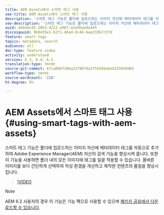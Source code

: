 ```yaml
---
title: AEM Assets에서 스마트 태그 사용
seo-title: AEM Assets에서 스마트 태그 사용
description: '스마트 태그 기능은 폴더에 업로드하는 이미지 자산에 메타데이터 태그를 자동으로 추가하여 Adobe Experience Manager(AEM) 자산의 검색 기능을 향상시켜 줍니다. 또한 이 기능을 사용하면 폴더 내의 모든 이미지에 태그를 일괄 적용할 수 있습니다. 올바른 이미지를 보다 간단하게 선택하여 작성 환경을 개선하고 제작한 컨텐츠의 품질을 향상시킵니다. '
seo-description: '스마트 태그 기능은 폴더에 업로드하는 이미지 자산에 메타데이터 태그를 자동으로 추가하여 Adobe Experience Manager(AEM) 자산의 검색 기능을 향상시켜 줍니다. 또한 이 기능을 사용하면 폴더 내의 모든 이미지에 태그를 일괄 적용할 수 있습니다. 올바른 이미지를 보다 간단하게 선택하여 작성 환경을 개선하고 제작한 컨텐츠의 품질을 향상시킵니다. '
uuid: ebbedcd5-20b3-4221-a96f-a1e9baeda445
discoiquuid: 9b8435e1-6271-46ad-9c46-bae233b7c5fd
feature: smart-tags
topics: metadata, search
audience: all
doc-type: feature video
activity: understand
version: 6.3, 6.4, 6.5
translation-type: tm+mt
source-git-commit: 67ca08bf386a217807da3755d46abed225050d02
workflow-type: tm+mt
source-wordcount: '228'
ht-degree: 0%

---
```



# AEM Assets에서 스마트 태그 사용{#using-smart-tags-with-aem-assets}

스마트 태그 기능은 폴더에 업로드하는 이미지 자산에 메타데이터 태그를 자동으로 추가하여 Adobe Experience Manager(AEM) 자산의 검색 기능을 향상시켜 줍니다. 또한 이 기능을 사용하면 폴더 내의 모든 이미지에 태그를 일괄 적용할 수 있습니다. 올바른 이미지를 보다 간단하게 선택하여 작성 환경을 개선하고 제작한 컨텐츠의 품질을 향상시킵니다.

>[!VIDEO](https://video.tv.adobe.com/v/17019/?quality=9&learn=on)

>[!NOTE]
>
>AEM 6.2 사용자의 경우 이 기능은 기능 팩으로 사용할 수 있으며 [패키지 공유에서 다운로드할 수 있습니다](https://www.adobeaemcloud.com/content/packageshare/tools/login.html).

